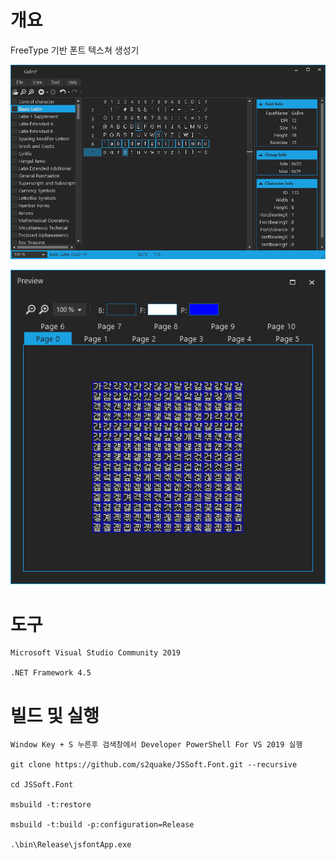 # 개요

FreeType 기반 폰트 텍스쳐 생성기

![main](./image01.png)

![preview](./image02.png)

# 도구

    Microsoft Visual Studio Community 2019

    .NET Framework 4.5

# 빌드 및 실행

    Window Key + S 누른후 검색창에서 Developer PowerShell For VS 2019 실행

    git clone https://github.com/s2quake/JSSoft.Font.git --recursive

    cd JSSoft.Font

    msbuild -t:restore 

    msbuild -t:build -p:configuration=Release

    .\bin\Release\jsfontApp.exe

